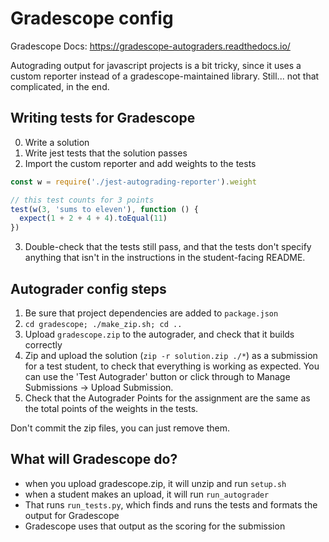 # Gradescope config

Gradescope Docs: https://gradescope-autograders.readthedocs.io/

Autograding output for javascript projects is a bit tricky, since it uses a custom reporter instead of a gradescope-maintained library. Still... not that complicated, in the end.

## Writing tests for Gradescope

0. Write a solution
1. Write jest tests that the solution passes
2. Import the custom reporter and add weights to the tests

```js
const w = require('./jest-autograding-reporter').weight

// this test counts for 3 points
test(w(3, 'sums to eleven'), function () {
  expect(1 + 2 + 4 + 4).toEqual(11)
})
```

3. Double-check that the tests still pass, and that the tests don't specify anything that isn't in the instructions in the student-facing README.

## Autograder config steps

1. Be sure that project dependencies are added to `package.json`
2. `cd gradescope; ./make_zip.sh; cd ..`
3. Upload `gradescope.zip` to the autograder, and check that it builds correctly
4. Zip and upload the solution (`zip -r solution.zip ./*`) as a submission for a test student, to check that everything is working as expected. You can use the 'Test Autograder' button or click through to Manage Submissions -> Upload Submission.
5. Check that the Autograder Points for the assignment are the same as the total points of the weights in the tests.

Don't commit the zip files, you can just remove them.

## What will Gradescope do?

- when you upload gradescope.zip, it will unzip and run `setup.sh`
- when a student makes an upload, it will run `run_autograder`
- That runs `run_tests.py`, which finds and runs the tests and formats the output for Gradescope
- Gradescope uses that output as the scoring for the submission
